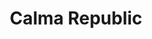 ---
title: "Calma Republic"
url: /santiago-de-compostela/calma-republic/
shop: agencia de viajes
---